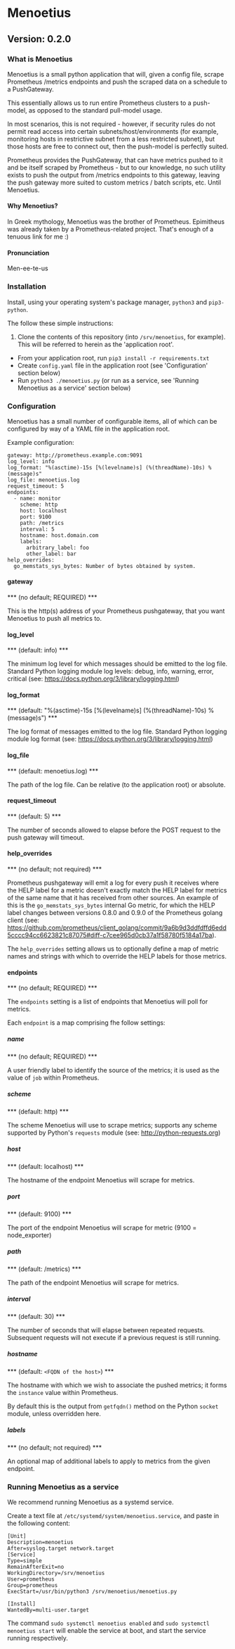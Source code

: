 # Menoetius
## Version: 0.2.0

### What is Menoetius

Menoetius is a small python application that will, given a config file, scrape Prometheus /metrics endpoints and push the scraped data on a schedule to a PushGateway.

This essentially allows us to run entire Prometheus clusters to a push-model, as opposed to the standard pull-model usage.

In most scenarios, this is not required - however, if security rules do not permit read access into certain subnets/host/environments (for example, monitoring hosts in restrictive subnet from a less restricted subnet), but those hosts are free to connect out, then the push-model is perfectly suited.

Prometheus provides the PushGateway, that can have metrics pushed to it and be itself scraped by Prometheus - but to our knowledge, no such utility exists to push the output from /metrics endpoints to this gateway, leaving the push gateway more suited to custom metrics / batch scripts, etc. Until Menoetius.

#### Why Menoetius?

In Greek mythology, Menoetius was the brother of Prometheus. Epimitheus was already taken by a Prometheus-related project. That's enough of a tenuous link for me :)

#### Pronunciation

Men-ee-te-us

### Installation

Install, using your operating system's package manager, `python3` and `pip3-python`.

The follow these simple instructions:

1. Clone the contents of this repository (into `/srv/menoetius`, for example). This will be referred to herein as the 'application root'.
* From your application root, run `pip3 install -r requirements.txt`
* Create `config.yaml` file in the application root (see 'Configuration' section below)
* Run `python3 ./menoetius.py` (or run as a service, see 'Running Menoetius as a service' section below)

### Configuration
Menoetius has a small number of configurable items, all of which can be configured by way of a YAML file in the application root.

Example configuration:
```
gateway: http://prometheus.example.com:9091
log_level: info
log_format: "%(asctime)-15s [%(levelname)s] (%(threadName)-10s) %(message)s"
log_file: menoetius.log
request_timeout: 5
endpoints:
  - name: monitor
    scheme: http
    host: localhost
    port: 9100
    path: /metrics
    interval: 5
    hostname: host.domain.com
    labels:
      arbitrary_label: foo
      other_label: bar
help_overrides:
  go_memstats_sys_bytes: Number of bytes obtained by system.
```

#### gateway
*** (no default; REQUIRED) ***

This is the http(s) address of your Prometheus pushgateway, that you want Menoetius to push all metrics to.

#### log_level
*** (default: info) ***

The minimum log level for which messages should be emitted to the log file. Standard Python logging module log levels: debug, info, warning, error, critical (see: https://docs.python.org/3/library/logging.html)

#### log_format
*** (default: "%(asctime)-15s [%(levelname)s] (%(threadName)-10s) %(message)s") ***

The log format of messages emitted to the log file. Standard Python logging module log format (see: https://docs.python.org/3/library/logging.html)

#### log_file
*** (default: menoetius.log) ***

The path of the log file. Can be relative (to the application root) or absolute.

#### request_timeout
*** (default: 5) ***

The number of seconds allowed to elapse before the POST request to the push gateway will timeout.

#### help_overrides
*** (no default; not required) ***

Prometheus pushgateway will emit a log for every push it receives where the HELP label for a metric doesn't exactly match the HELP label for metrics of the same name that it has received from other sources. An example of this is the `go_memstats_sys_bytes` internal Go metric, for which the HELP label changes between versions 0.8.0 and 0.9.0 of the Prometheus golang client (see: https://github.com/prometheus/client_golang/commit/9a6b9d3ddfdffd6edd5cccc94cc6623821c87075#diff-c7cee965d0cb37a1f58780f5184a17ba).

The `help_overrides` setting allows us to optionally define a map of metric names and strings with which to override the HELP labels for those metrics.

#### endpoints
*** (no default; REQUIRED) ***

The `endpoints` setting is a list of endpoints that Menoetius will poll for metrics.

Each `endpoint` is a map comprising fhe follow settings:

##### name
*** (no default; REQUIRED) ***

A user friendly label to identify the source of the metrics; it is used as the value of `job` within Prometheus.

##### scheme
*** (default: http) ***

The scheme Menoetius will use to scrape metrics; supports any scheme supported by Python's `requests` module (see: http://python-requests.org)

##### host
*** (default: localhost) ***

The hostname of the endpoint Menoetius will scrape for metrics.

##### port
*** (default: 9100) ***

The port of the endpoint Menoetius will scrape for metric (9100 = node_exporter)

##### path
*** (default: /metrics) ***

The path of the endpoint Menoetius will scrape for metrics.

##### interval
*** (default: 30) ***

The number of seconds that will elapse between repeated requests. Subsequent requests will not execute if a previous request is still running.

##### hostname
*** (default: `<FQDN of the host>`) ***

The hostname with which we wish to associate the pushed metrics; it forms the `instance` value within Prometheus.

By default this is the output from `getfqdn()` method on the Python `socket` module, unless overridden here.

##### labels
*** (no default; not required) ***

An optional map of additional labels to apply to metrics from the given endpoint.





### Running Menoetius as a service

We recommend running Menoetius as a systemd service.

Create a text file at `/etc/systemd/system/menoetius.service`, and paste in the following content:

```
[Unit]
Description=menoetius
After=syslog.target network.target
[Service]
Type=simple
RemainAfterExit=no
WorkingDirectory=/srv/menoetius
User=prometheus
Group=prometheus
ExecStart=/usr/bin/python3 /srv/menoetius/menoetius.py

[Install]
WantedBy=multi-user.target
```

The command `sudo systemctl menoetius enabled` and `sudo systemctl menoetius start` will enable the service at boot, and start the service running respectively.
